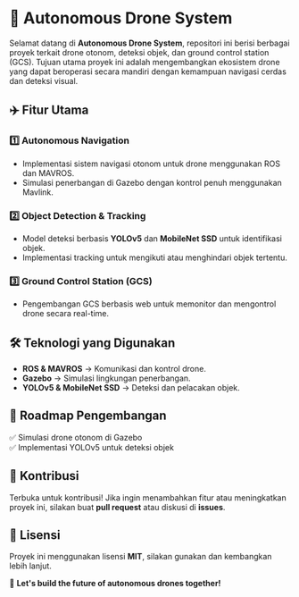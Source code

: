 # 🚀 Autonomous Drone System

Selamat datang di **Autonomous Drone System**, repositori ini berisi berbagai proyek terkait drone otonom, deteksi objek, dan ground control station (GCS). Tujuan utama proyek ini adalah mengembangkan ekosistem drone yang dapat beroperasi secara mandiri dengan kemampuan navigasi cerdas dan deteksi visual.

## ✈️ Fitur Utama

### 1️⃣ **Autonomous Navigation**
- Implementasi sistem navigasi otonom untuk drone menggunakan ROS dan MAVROS.
- Simulasi penerbangan di Gazebo dengan kontrol penuh menggunakan Mavlink.

### 2️⃣ **Object Detection & Tracking**
- Model deteksi berbasis **YOLOv5** dan **MobileNet SSD** untuk identifikasi objek.
- Implementasi tracking untuk mengikuti atau menghindari objek tertentu.

### 3️⃣ **Ground Control Station (GCS)**
- Pengembangan GCS berbasis web untuk memonitor dan mengontrol drone secara real-time.

## 🛠️ Teknologi yang Digunakan
- **ROS & MAVROS** → Komunikasi dan kontrol drone.
- **Gazebo** → Simulasi lingkungan penerbangan.
- **YOLOv5 & MobileNet SSD** → Deteksi dan pelacakan objek.
  
## 🎯 Roadmap Pengembangan
✅ Simulasi drone otonom di Gazebo  
✅ Implementasi YOLOv5 untuk deteksi objek  

## 🤝 Kontribusi
Terbuka untuk kontribusi! Jika ingin menambahkan fitur atau meningkatkan proyek ini, silakan buat **pull request** atau diskusi di **issues**.

## 📜 Lisensi
Proyek ini menggunakan lisensi **MIT**, silakan gunakan dan kembangkan lebih lanjut.

🚀 **Let's build the future of autonomous drones together!**
